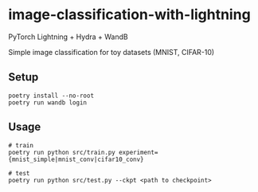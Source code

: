 # image-classification-with-lightning

PyTorch Lightning + Hydra + WandB

Simple image classification for toy datasets (MNIST, CIFAR-10)

## Setup

```
poetry install --no-root
poetry run wandb login
```

## Usage

```
# train
poetry run python src/train.py experiment={mnist_simple|mnist_conv|cifar10_conv}

# test
poetry run python src/test.py --ckpt <path to checkpoint>
```
